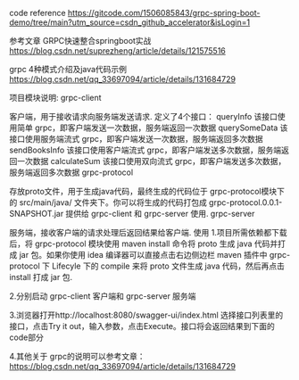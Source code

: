 

code reference
https://gitcode.com/1506085843/grpc-spring-boot-demo/tree/main?utm_source=csdn_github_accelerator&isLogin=1


参考文章
GRPC快速整合springboot实战 https://blog.csdn.net/suprezheng/article/details/121575516

grpc 4种模式介绍及java代码示例
https://blog.csdn.net/qq_33697094/article/details/131684729



项目模块说明:
grpc-client

客户端，用于接收请求向服务端发送请求.
定义了4个接口：
queryInfo 该接口使用简单 grpc，即客户端发送一次数据，服务端返回一次数据
querySomeData 该接口使用服务端流式 grpc，即客户端发送一次数据，服务端返回多次数据
sendBooksInfo 该接口使用客户端流式 grpc，即客户端发送多次数据，服务端返回一次数据
calculateSum 该接口使用双向流式 grpc，即客户端发送多次数据，服务端返回多次数据
grpc-protocol

存放proto文件，用于生成java代码，最终生成的代码位于 grpc-protocol模块下的 src/main/java/ 文件夹下。你可以将生成的代码打包成 grpc-protocol.0.0.1-SNAPSHOT.jar 提供给 grpc-client 和 grpc-server 使用.
grpc-server

服务端，接收客户端的请求处理后返回结果给客户端.
使用
1.项目所需依赖都下载后，将 grpc-protocol 模块使用 maven install 命令将 proto 生成 java 代码并打成 jar 包。如果你使用 idea 编译器可以直接点击右边侧边栏 maven 插件中 grpc-protocol 下 Lifecyle 下的 compile 来将 proto 文件生成 java 代码，然后再点击 install 打成 jar 包.

2.分别启动 grpc-client 客户端和 grpc-server 服务端

3.浏览器打开http://localhost:8080/swagger-ui/index.html 选择接口列表里的接口，点击Try it out，输入参数，点击Execute。接口将会返回结果到下面的code部分

4.其他关于 grpc的说明可以参考文章：https://blog.csdn.net/qq_33697094/article/details/131684729